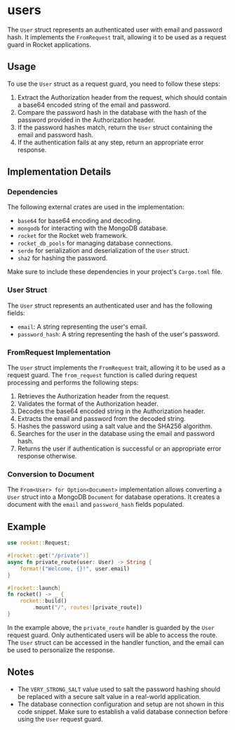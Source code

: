 # users

The `User` struct represents an authenticated user with email and password hash. It implements the `FromRequest` trait, allowing it to be used as a request guard in Rocket applications.

## Usage

To use the `User` struct as a request guard, you need to follow these steps:

1. Extract the Authorization header from the request, which should contain a base64 encoded string of the email and password.
2. Compare the password hash in the database with the hash of the password provided in the Authorization header.
3. If the password hashes match, return the `User` struct containing the email and password hash.
4. If the authentication fails at any step, return an appropriate error response.

## Implementation Details

### Dependencies

The following external crates are used in the implementation:

- `base64` for base64 encoding and decoding.
- `mongodb` for interacting with the MongoDB database.
- `rocket` for the Rocket web framework.
- `rocket_db_pools` for managing database connections.
- `serde` for serialization and deserialization of the `User` struct.
- `sha2` for hashing the password.

Make sure to include these dependencies in your project's `Cargo.toml` file.

### User Struct

The `User` struct represents an authenticated user and has the following fields:

- `email`: A string representing the user's email.
- `password_hash`: A string representing the hash of the user's password.

### FromRequest Implementation

The `User` struct implements the `FromRequest` trait, allowing it to be used as a request guard. The `from_request` function is called during request processing and performs the following steps:

1. Retrieves the Authorization header from the request.
2. Validates the format of the Authorization header.
3. Decodes the base64 encoded string in the Authorization header.
4. Extracts the email and password from the decoded string.
5. Hashes the password using a salt value and the SHA256 algorithm.
6. Searches for the user in the database using the email and password hash.
7. Returns the user if authentication is successful or an appropriate error response otherwise.

### Conversion to Document

The `From<User> for Option<Document>` implementation allows converting a `User` struct into a MongoDB `Document` for database operations. It creates a document with the `email` and `password_hash` fields populated.

## Example

```rust
use rocket::Request;

#[rocket::get("/private")]
async fn private_route(user: User) -> String {
    format!("Welcome, {}!", user.email)
}

#[rocket::launch]
fn rocket() -> _ {
    rocket::build()
        .mount("/", routes![private_route])
}
```

In the example above, the `private_route` handler is guarded by the `User` request guard. Only authenticated users will be able to access the route. The `User` struct can be accessed in the handler function, and the email can be used to personalize the response.

## Notes

- The `VERY_STRONG_SALT` value used to salt the password hashing should be replaced with a secure salt value in a real-world application.
- The database connection configuration and setup are not shown in this code snippet. Make sure to establish a valid database connection before using the `User` request guard.
